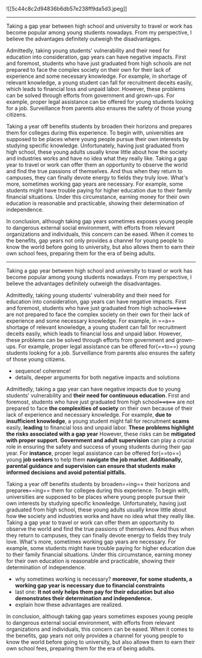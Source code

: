 ![[5c44c8c2d94836b6db57e238ff9da5d3.jpeg]]

---

Taking a gap year between high school and university to travel or work has become popular among young students nowadays. From my perspective, I believe the advantages definitely outweigh the disadvantages.

Admittedly, taking young students' vulnerability and their need for education into consideration, gap years can have negative impacts. First and foremost, students who have just graduated from high schools are not prepared to face the complex society on their own for their lack of experience and some necessary knowledge. For example, in shortage of relevant knowledge, a young student can fall for recruitment deceits easily, which leads to financial loss and unpaid labor. However, these problems can be solved through efforts from government and grown-ups. For example, proper legal assistance can be offered for young students looking for a job. Surveillance from parents also ensures the safety of those young citizens. 

Taking a year off benefits students by broaden their horizons and prepares them for colleges during this experience. To begin with, universities are supposed to be places where young people pursue their own interests by studying specific knowledge. Unfortunately, having just graduated from high school, these young adults usually know little about how the society and industries works and have no idea what they really like. Taking a gap year to travel or work can offer them an opportunity to observe the world and find the true passions of themselves. And thus when they return to campuses, they can finally devote energy to fields they truly love.  What's more, sometimes working gap years are necessary. For example, some students might have trouble paying for higher education due to their family financial situations. Under this circumstance, earning money for their own education is reasonable and practicable, showing their determination of independence.

In conclusion, although taking gap years sometimes exposes young people to dangerous external social environment, with efforts from relevant organizations and individuals, this concern can be eased. When it comes to the benefits, gap years not only provides a channel for young people to know the world before going to university, but also allows them to earn their own school fees, preparing them for the era of being adults.


---

Taking a gap year between high school and university to travel or work has become popular among young students nowadays. From my perspective, I believe the advantages definitely outweigh the disadvantages.

Admittedly, taking young students' vulnerability and their need for education into consideration, gap years can have negative impacts. First and foremost, students who have just graduated from high school~~==s==~~ are not prepared to face the complex society on their own for their lack of experience and some necessary knowledge. For example, in ==a== shortage of relevant knowledge, a young student can fall for recruitment deceits easily, which leads to financial loss and unpaid labor. However, these problems can be solved through efforts from government and grown-ups. For example, proper legal assistance can be offered for(==to==) young students looking for a job. Surveillance from parents also ensures the safety of those young citizens.

- sequence! coherence!
- details, deeper arguments for both negative impacts and solutions

Admittedly, taking a gap year can have negative impacts due to young students' vulnerability and **their need for continuous education**. First and foremost, students who have just graduated from high school~~==s==~~ are not prepared to face **the complexities of society** on their own because of their lack of experience and necessary knowledge. For example, **due to insufficient knowledge**, a young student might fall for recruitment **scams** easily, **leading** to financial loss and unpaid labor. **These problems highlight the risks associated with a gap year** However, these risks can be **mitigated** **with proper support**. **Government and adult supervision** can play a crucial role in ensuring the safety and success of young students during their gap year. For **instance**, proper legal assistance can be offered for(==to==) young **job seekers** to help them **navigate the job market**. **Additionally, parental guidance and supervision can ensure that students make informed decisions and avoid potential pitfalls.**

Taking a year off benefits students by broaden==ing== their horizons and prepar~~es~~==ing== them for college~~s~~ during this experience. To begin with, universities are supposed to be places where young people pursue their own interests by studying specific knowledge. Unfortunately, having just graduated from high school, these young adults usually know little about how ~~the~~ society and industries work~~s~~ and have no idea what they really like. Taking a gap year to travel or work can offer them an opportunity to observe the world and find the true passions of themselves. And thus when they return to campuses, they can finally devote energy to fields they truly love. What's more, sometimes working gap years are necessary. For example, some students might have trouble paying for higher education due to their family financial situations. Under this circumstance, earning money for their own education is reasonable and practicable, showing their determination of independence.

- why sometimes working is necessary? **moreover, for some students, a working gap year is necessary due to financial constraints**
- last one: **It not only helps them pay for their education but also demonstrates their determination and independence.**
- explain how these advantages are realized.

In conclusion, although taking gap years sometimes exposes young people to dangerous external social environment, with efforts from relevant organizations and individuals, this concern can be eased. When it comes to the benefits, gap years not only provide~~s~~ a channel for young people to know the world before going to university, but also allow~~s~~ them to earn their own school fees, preparing them for the era of being adults.
